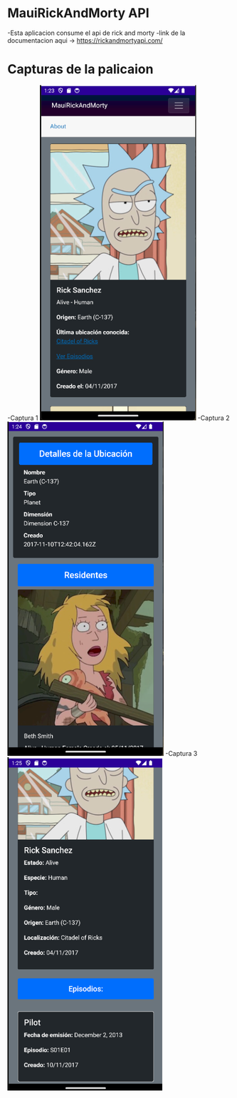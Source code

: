 # MauiRickAndMorty API
-Esta aplicacion consume el api de rick and morty 
-link de la documentacion aqui -> https://rickandmortyapi.com/
# Capturas de la palicaion
-Captura 1
![Rick and Morty 1](https://github.com/ermandev7/MauiRickAndMorty/blob/master/MauiRickAndMorty/Resources/Images/132411.png)
-Captura 2
![Rick and Morty 2](https://github.com/ermandev7/MauiRickAndMorty/blob/master/MauiRickAndMorty/Resources/Images/132448.png)
-Captura 3
![Rick and Morty 3](https://github.com/ermandev7/MauiRickAndMorty/blob/master/MauiRickAndMorty/Resources/Images/132519.png)
